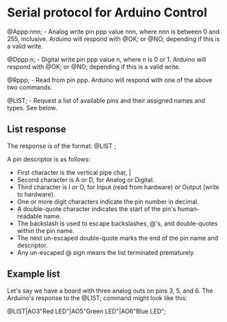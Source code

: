 # Serial protocol for Arduino Control

@Appp:nnn; - Analog write pin ppp value nnn, where nnn is between 0 and 255, inclusive.
             Arduino will respond with @OK; or @NO; depending if this is a valid write.

@Dppp:n; - Digital write pin ppp value n, where n is 0 or 1.
           Arduino will respond with @OK; or @NO; depending if this is a valid write.

@Rppp; - Read from pin ppp.  Arduino will respond with one of the above two commands.

@LIST; - Request a list of available pins and their assigned names and types.  See below.

## List response

The response is of the format:  @LIST <any number of pin descriptors> ;

A pin descriptor is as follows:

* First character is the vertical pipe char, |
* Second character is A or D, for Analog or Digital.
* Third character is I or O, for Input (read from hardware) or Output (write to hardware).
* One or more digit characters indicate the pin number in decimal.
* A double-quote character indicates the start of the pin's human-readable name.
* The backslash is used to escape backslashes, @'s, and double-quotes within the pin name.
* The next un-escaped double-quote marks the end of the pin name and descriptor.
* Any un-escaped @ sign means the list terminated prematurely.

## Example list

Let's say we have a board with three analog outs on pins 3, 5, and 6.  The Arduino's response
to the @LIST; command might look like this:

@LIST|AO3"Red LED"|AO5"Green LED"|AO6"Blue LED";
